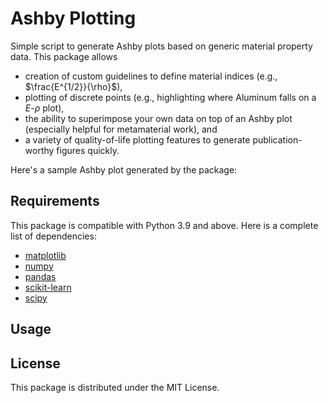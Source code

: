 # Ashby Plotting
 Simple script to generate Ashby plots based on generic material property data. This package allows
 * creation of custom guidelines to define material indices (e.g., $\frac{E^{1/2}}{\rho}$),
 * plotting of discrete points (e.g., highlighting where Aluminum falls on a $E$-$\rho$ plot),
 * the ability to superimpose your own data on top of an Ashby plot (especially helpful for metamaterial work), and
 * a variety of quality-of-life plotting features to generate publication-worthy figures quickly. 

 Here's a sample Ashby plot generated by the package:

 ## Requirements

This package is compatible with Python 3.9 and above.
Here is a complete list of dependencies:

   * [matplotlib](https://matplotlib.org/)
   * [numpy](https://numpy.org/)
   * [pandas](https://pandas.pydata.org/)
   * [scikit-learn](https://scikit-learn.org/stable/)
   * [scipy](https://scipy.org/)

## Usage

 ## License

 This package is distributed under the MIT License. 

